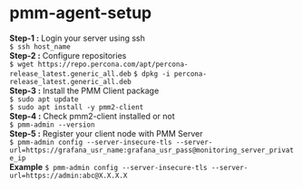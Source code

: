 # pmm-agent-setup  
**Step-1 :** Login your server using ssh  
`$ ssh host_name`  
**Step-2 :** Configure repositories  
`$ wget https://repo.percona.com/apt/percona-release_latest.generic_all.deb` 
`$ dpkg -i percona-release_latest.generic_all.deb`    
**Step-3 :** Install the PMM Client package  
`$ sudo apt update`  
`$ sudo apt install -y pmm2-client`  
**Step-4 :** Check pmm2-client installed or not  
`$ pmm-admin --version`  
**Step-5 :** Register your client node with PMM Server  
`$ pmm-admin config --server-insecure-tls --server-url=https://grafana_usr_name:grafana_usr_pass@monitoring_server_private_ip`  
**Example** `$ pmm-admin config --server-insecure-tls --server-url=https://admin:abc@X.X.X.X`    

